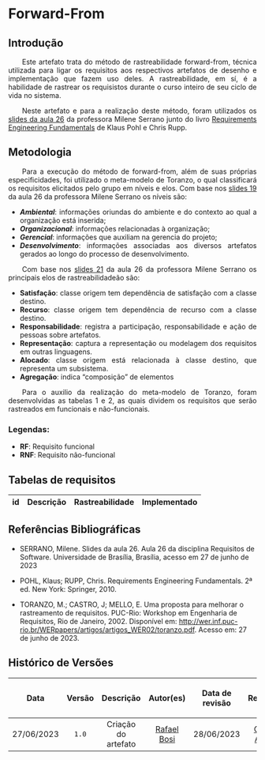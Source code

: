 <div class="body">

# Forward-From

## Introdução

<div align="justify">

&emsp;&emsp;Este artefato trata do método de rastreabilidade forward-from, técnica utilizada para ligar os requisitos aos respectivos artefatos de desenho e implementação que fazem uso deles. A rastreabilidade, em sí, é a habilidade de rastrear os requisistos durante o curso inteiro de seu ciclo de vida no sistema.

&emsp;&emsp;Neste artefato e para a realização deste método, foram utilizados os [slides da aula 26](https://aprender3.unb.br/pluginfile.php/2523172/mod_resource/content/1/Requisitos%20-%20Aula%20026.pdf) da professora Milene Serrano junto do livro [Requirements Engineering Fundamentals](https://aprender3.unb.br/pluginfile.php/2523040/mod_resource/content/2/Rastreabilidade.pdf) de Klaus Pohl e Chris Rupp.

</div>

## Metodologia

<div align="justify">

&emsp;&emsp;Para a execução do método de forward-from, além de suas próprias especificidades, foi utilizado o meta-modelo de Toranzo, o qual classificará os requisitos elicitados pelo grupo em níveis e elos. Com base nos [slides 19](https://aprender3.unb.br/pluginfile.php/2523172/mod_resource/content/1/Requisitos%20-%20Aula%20026.pdf) da aula 26 da professora Milene Serrano os níveis são:

- **_Ambiental_**: informações oriundas do ambiente e do contexto ao qual a organização está inserida;
- **_Organizacional_**: informações relacionadas à organização;
- **_Gerencial_**: informações que auxiliam na gerencia do projeto;
- **_Desenvolvimento_**: informações associadas aos diversos artefatos gerados ao longo do processo de desenvolvimento.

&emsp;&emsp;Com base nos [slides 21](https://aprender3.unb.br/pluginfile.php/2523172/mod_resource/content/1/Requisitos%20-%20Aula%20026.pdf) da aula 26 da professora Milene Serrano os principais elos de rastreabilidadeão são:

- **Satisfação**: classe origem tem dependência de satisfação com a classe destino.
- **Recurso**: classe origem tem dependência de recurso com a classe destino.
- **Responsabilidade**: registra a participação, responsabilidade e ação de pessoas sobre artefatos.
- **Representação**: captura a representação ou modelagem dos requisitos em outras linguagens.
- **Alocado**: classe origem está relacionada à classe destino, que representa um subsistema.
- **Agregação**: indica “composição” de elementos

&emsp;&emsp;Para o auxilio da realização do meta-modelo de Toranzo, foram desenvolvidas as tabelas 1 e 2, as quais dividem os requisitos que serão rastreados em funcionais e não-funcionais.

</div>

### Legendas:

- **RF**: Requisito funcional
- **RNF**: Requisito não-funcional

## Tabelas de requisitos

| id | Descrição | Rastreabilidade | Implementado |
| :-:| :-------- | :-------------- | :----------- |


## Referências Bibliográficas

- SERRANO, Milene. Slides da aula 26. Aula 26 da disciplina Requisitos de Software. Universidade de Brasília, Brasília, acesso em 27 de junho de 2023

- POHL, Klaus; RUPP, Chris. Requirements Engineering Fundamentals. 2ª ed. New York: Springer, 2010.

- TORANZO, M.; CASTRO, J; MELLO, E. Uma proposta para melhorar o rastreamento de requisitos. PUC-Rio: Workshop em Engenharia de Requisitos, Rio de Janeiro, 2002. Disponível em: http://wer.inf.puc-rio.br/WERpapers/artigos/artigos_WER02/toranzo.pdf. Acesso em: 27 de junho de 2023.

## Histórico de Versões

| <p align="center">Data</p> | <p align="center">Versão</p> | <p align="center">Descrição</p> | <p align="center">Autor(es)</p> | <p align="center">Data de revisão</p> | <p align="center">Revisor(es)</p> |
| :-: | :-: | :-: | :-: | :-: | :-: |
| 27/06/2023 | `1.0` | Criação do artefato | [Rafael Bosi](https://github.com/StrangeUnit28) | 28/06/2023 | [Giovanni Alvissus](https://github.com/giovanni1106) |

</div>